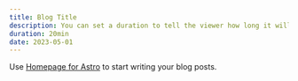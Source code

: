 ```yaml
---
title: Blog Title
description: You can set a duration to tell the viewer how long it will take to watch it。
duration: 20min
date: 2023-05-01
---
```


Use [Homepage for Astro](https://robertschimanek.com) to start writing your blog posts.
